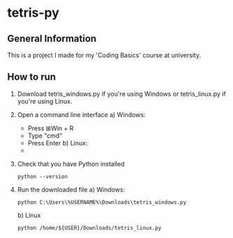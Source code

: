 # tetris-py

## General Information
This is a project I made for my 'Coding Basics' course at university.

## How to run
1. Download tetris_windows.py if you're using Windows or tetris_linux.py if you're using Linux.
2. Open a command line interface
   a) Windows:
     * Press ⊞Win + R
     * Type "cmd"
     * Press Enter
   b) Linux:
    *
3. Check that you have Python installed
   ```
   python --version
   ```
4. Run the downloaded file
   a) Windows:
   
   ```
   python C:\Users\%USERNAME%\Downloads\tetris_windows.py
   ```
   
   b) Linux
   
   ```
   python /home/${USER}/Downloads/tetris_linux.py
   ```
